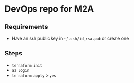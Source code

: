 # DevOps repo for M2A

## Requirements
- Have an ssh public key in `~/.ssh/id_rsa.pub` or create one

## Steps
- `terraform init`
- `az login`
- `terraform apply` > `yes`